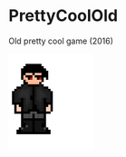 # PrettyCoolOld
Old pretty cool game (2016)

![PrettyCool](https://github.com/Kmortyk/PrettyCoolOld/blob/master/PrettyCool/Assets/Hero.png)
